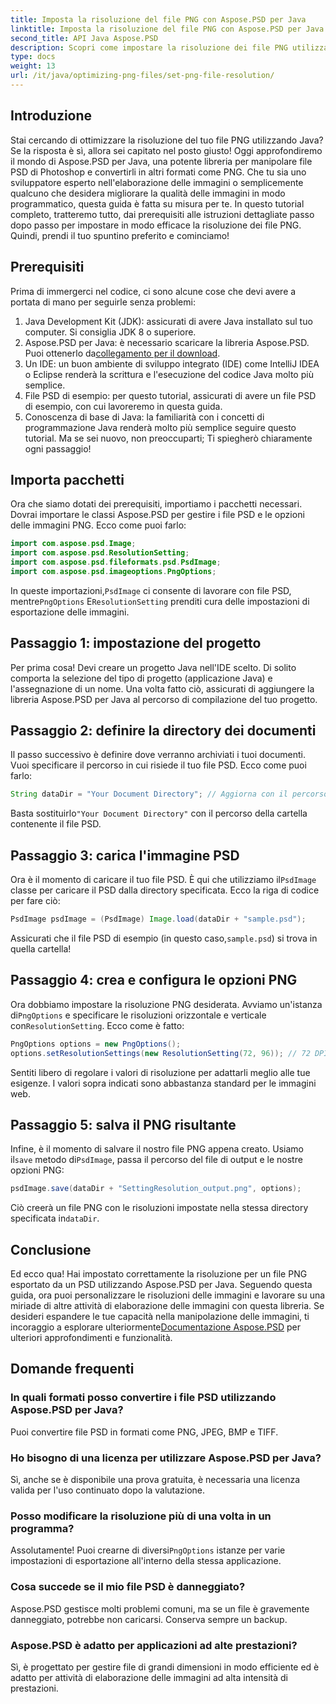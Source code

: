 ```yaml
---
title: Imposta la risoluzione del file PNG con Aspose.PSD per Java
linktitle: Imposta la risoluzione del file PNG con Aspose.PSD per Java
second_title: API Java Aspose.PSD
description: Scopri come impostare la risoluzione dei file PNG utilizzando Aspose.PSD per Java con questo tutorial dettagliato passo dopo passo. Ottimizza le tue immagini in pochissimo tempo.
type: docs
weight: 13
url: /it/java/optimizing-png-files/set-png-file-resolution/
---
```

## Introduzione
Stai cercando di ottimizzare la risoluzione del tuo file PNG utilizzando Java? Se la risposta è sì, allora sei capitato nel posto giusto! Oggi approfondiremo il mondo di Aspose.PSD per Java, una potente libreria per manipolare file PSD di Photoshop e convertirli in altri formati come PNG. Che tu sia uno sviluppatore esperto nell'elaborazione delle immagini o semplicemente qualcuno che desidera migliorare la qualità delle immagini in modo programmatico, questa guida è fatta su misura per te. 
In questo tutorial completo, tratteremo tutto, dai prerequisiti alle istruzioni dettagliate passo dopo passo per impostare in modo efficace la risoluzione dei file PNG. Quindi, prendi il tuo spuntino preferito e cominciamo!
## Prerequisiti
 
Prima di immergerci nel codice, ci sono alcune cose che devi avere a portata di mano per seguirle senza problemi:
1. Java Development Kit (JDK): assicurati di avere Java installato sul tuo computer. Si consiglia JDK 8 o superiore.
2.  Aspose.PSD per Java: è necessario scaricare la libreria Aspose.PSD. Puoi ottenerlo da[collegamento per il download](https://releases.aspose.com/psd/java/).
3. Un IDE: un buon ambiente di sviluppo integrato (IDE) come IntelliJ IDEA o Eclipse renderà la scrittura e l'esecuzione del codice Java molto più semplice.
4. File PSD di esempio: per questo tutorial, assicurati di avere un file PSD di esempio, con cui lavoreremo in questa guida.
5. Conoscenza di base di Java: la familiarità con i concetti di programmazione Java renderà molto più semplice seguire questo tutorial. Ma se sei nuovo, non preoccuparti; Ti spiegherò chiaramente ogni passaggio!
## Importa pacchetti
Ora che siamo dotati dei prerequisiti, importiamo i pacchetti necessari. Dovrai importare le classi Aspose.PSD per gestire i file PSD e le opzioni delle immagini PNG. Ecco come puoi farlo:
```java
import com.aspose.psd.Image;
import com.aspose.psd.ResolutionSetting;
import com.aspose.psd.fileformats.psd.PsdImage;
import com.aspose.psd.imageoptions.PngOptions;
```
 In queste importazioni,`PsdImage` ci consente di lavorare con file PSD, mentre`PngOptions` E`ResolutionSetting` prenditi cura delle impostazioni di esportazione delle immagini.
## Passaggio 1: impostazione del progetto
Per prima cosa! Devi creare un progetto Java nell'IDE scelto. Di solito comporta la selezione del tipo di progetto (applicazione Java) e l'assegnazione di un nome. 
Una volta fatto ciò, assicurati di aggiungere la libreria Aspose.PSD per Java al percorso di compilazione del tuo progetto.
## Passaggio 2: definire la directory dei documenti
Il passo successivo è definire dove verranno archiviati i tuoi documenti. Vuoi specificare il percorso in cui risiede il tuo file PSD. Ecco come puoi farlo:
```java
String dataDir = "Your Document Directory"; // Aggiorna con il percorso della cartella
```
 Basta sostituirlo`"Your Document Directory"` con il percorso della cartella contenente il file PSD. 
## Passaggio 3: carica l'immagine PSD
 Ora è il momento di caricare il tuo file PSD. È qui che utilizziamo il`PsdImage` classe per caricare il PSD dalla directory specificata. 
Ecco la riga di codice per fare ciò:
```java
PsdImage psdImage = (PsdImage) Image.load(dataDir + "sample.psd");
```
 Assicurati che il file PSD di esempio (in questo caso,`sample.psd`) si trova in quella cartella!
## Passaggio 4: crea e configura le opzioni PNG
 Ora dobbiamo impostare la risoluzione PNG desiderata. Avviamo un'istanza di`PngOptions` e specificare le risoluzioni orizzontale e verticale con`ResolutionSetting`.
Ecco come è fatto:
```java
PngOptions options = new PngOptions();
options.setResolutionSettings(new ResolutionSetting(72, 96)); // 72 DPI orizzontali, 96 DPI verticali
```
Sentiti libero di regolare i valori di risoluzione per adattarli meglio alle tue esigenze. I valori sopra indicati sono abbastanza standard per le immagini web.
## Passaggio 5: salva il PNG risultante
 Infine, è il momento di salvare il nostro file PNG appena creato. Usiamo il`save` metodo di`PsdImage`, passa il percorso del file di output e le nostre opzioni PNG:
```java
psdImage.save(dataDir + "SettingResolution_output.png", options);
```
 Ciò creerà un file PNG con le risoluzioni impostate nella stessa directory specificata in`dataDir`.
## Conclusione
Ed ecco qua! Hai impostato correttamente la risoluzione per un file PNG esportato da un PSD utilizzando Aspose.PSD per Java. Seguendo questa guida, ora puoi personalizzare le risoluzioni delle immagini e lavorare su una miriade di altre attività di elaborazione delle immagini con questa libreria. Se desideri espandere le tue capacità nella manipolazione delle immagini, ti incoraggio a esplorare ulteriormente[Documentazione Aspose.PSD](https://reference.aspose.com/psd/java/) per ulteriori approfondimenti e funzionalità.

## Domande frequenti
### In quali formati posso convertire i file PSD utilizzando Aspose.PSD per Java?
Puoi convertire file PSD in formati come PNG, JPEG, BMP e TIFF.
### Ho bisogno di una licenza per utilizzare Aspose.PSD per Java?
Sì, anche se è disponibile una prova gratuita, è necessaria una licenza valida per l'uso continuato dopo la valutazione.
### Posso modificare la risoluzione più di una volta in un programma?
 Assolutamente! Puoi crearne di diversi`PngOptions` istanze per varie impostazioni di esportazione all'interno della stessa applicazione.
### Cosa succede se il mio file PSD è danneggiato?
Aspose.PSD gestisce molti problemi comuni, ma se un file è gravemente danneggiato, potrebbe non caricarsi. Conserva sempre un backup.
### Aspose.PSD è adatto per applicazioni ad alte prestazioni?
Sì, è progettato per gestire file di grandi dimensioni in modo efficiente ed è adatto per attività di elaborazione delle immagini ad alta intensità di prestazioni.